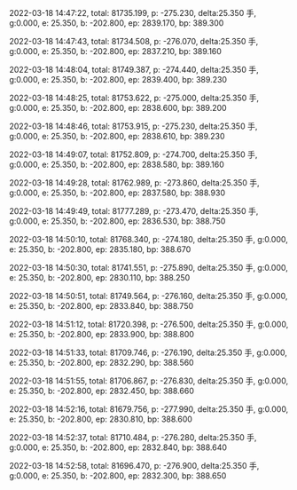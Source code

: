 2022-03-18 14:47:22, total: 81735.199, p: -275.230, delta:25.350 手, g:0.000, e: 25.350, b: -202.800, ep: 2839.170, bp: 389.300

2022-03-18 14:47:43, total: 81734.508, p: -276.070, delta:25.350 手, g:0.000, e: 25.350, b: -202.800, ep: 2837.210, bp: 389.160

2022-03-18 14:48:04, total: 81749.387, p: -274.440, delta:25.350 手, g:0.000, e: 25.350, b: -202.800, ep: 2839.400, bp: 389.230

2022-03-18 14:48:25, total: 81753.622, p: -275.000, delta:25.350 手, g:0.000, e: 25.350, b: -202.800, ep: 2838.600, bp: 389.200

2022-03-18 14:48:46, total: 81753.915, p: -275.230, delta:25.350 手, g:0.000, e: 25.350, b: -202.800, ep: 2838.610, bp: 389.230

2022-03-18 14:49:07, total: 81752.809, p: -274.700, delta:25.350 手, g:0.000, e: 25.350, b: -202.800, ep: 2838.580, bp: 389.160

2022-03-18 14:49:28, total: 81762.989, p: -273.860, delta:25.350 手, g:0.000, e: 25.350, b: -202.800, ep: 2837.580, bp: 388.930

2022-03-18 14:49:49, total: 81777.289, p: -273.470, delta:25.350 手, g:0.000, e: 25.350, b: -202.800, ep: 2836.530, bp: 388.750

2022-03-18 14:50:10, total: 81768.340, p: -274.180, delta:25.350 手, g:0.000, e: 25.350, b: -202.800, ep: 2835.180, bp: 388.670

2022-03-18 14:50:30, total: 81741.551, p: -275.890, delta:25.350 手, g:0.000, e: 25.350, b: -202.800, ep: 2830.110, bp: 388.250

2022-03-18 14:50:51, total: 81749.564, p: -276.160, delta:25.350 手, g:0.000, e: 25.350, b: -202.800, ep: 2833.840, bp: 388.750

2022-03-18 14:51:12, total: 81720.398, p: -276.500, delta:25.350 手, g:0.000, e: 25.350, b: -202.800, ep: 2833.900, bp: 388.800

2022-03-18 14:51:33, total: 81709.746, p: -276.190, delta:25.350 手, g:0.000, e: 25.350, b: -202.800, ep: 2832.290, bp: 388.560

2022-03-18 14:51:55, total: 81706.867, p: -276.830, delta:25.350 手, g:0.000, e: 25.350, b: -202.800, ep: 2832.450, bp: 388.660

2022-03-18 14:52:16, total: 81679.756, p: -277.990, delta:25.350 手, g:0.000, e: 25.350, b: -202.800, ep: 2830.810, bp: 388.600

2022-03-18 14:52:37, total: 81710.484, p: -276.280, delta:25.350 手, g:0.000, e: 25.350, b: -202.800, ep: 2832.840, bp: 388.640

2022-03-18 14:52:58, total: 81696.470, p: -276.900, delta:25.350 手, g:0.000, e: 25.350, b: -202.800, ep: 2832.300, bp: 388.650